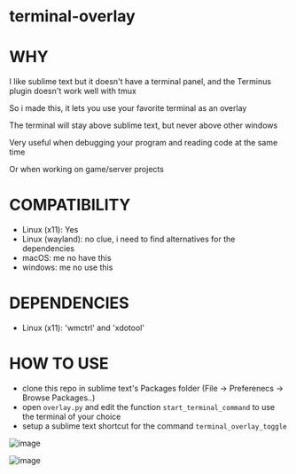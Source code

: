 # terminal-overlay

# WHY

I like sublime text but it doesn't have a terminal panel, and the Terminus plugin doesn't work well with tmux

So i made this, it lets you use your favorite terminal as an overlay

The terminal will stay above sublime text, but never above other windows

Very useful when debugging your program and reading code at the same time

Or when working on game/server projects

# COMPATIBILITY
- Linux (x11): Yes
- Linux (wayland): no clue, i need to find alternatives for the dependencies
- macOS: me no have this
- windows: me no use this


# DEPENDENCIES
- Linux (x11): 'wmctrl' and 'xdotool'


# HOW TO USE
 - clone this repo in sublime text's Packages folder (File -> Preferenecs -> Browse Packages..)
 - open `overlay.py` and edit the function `start_terminal_command` to use the terminal of your choice 
 - setup a sublime text shortcut for the command `terminal_overlay_toggle`


![image](https://github.com/user-attachments/assets/5b56061f-e1b0-4c14-ac73-dda7d948465f)

![image](https://github.com/user-attachments/assets/e3fc0ca7-4a22-45fb-9992-3cf2fe1ced01)
